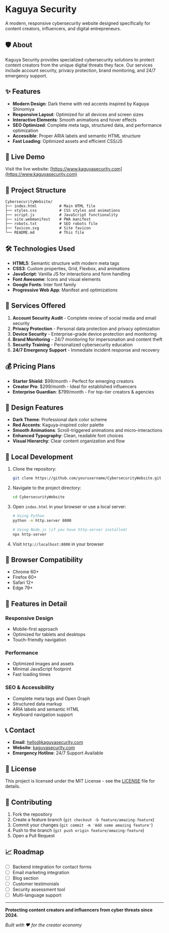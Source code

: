 # Kaguya Security

A modern, responsive cybersecurity website designed specifically for content creators, influencers, and digital entrepreneurs.

## 🛡️ About

Kaguya Security provides specialized cybersecurity solutions to protect content creators from the unique digital threats they face. Our services include account security, privacy protection, brand monitoring, and 24/7 emergency support.

## ✨ Features

- **Modern Design**: Dark theme with red accents inspired by Kaguya Shinomiya
- **Responsive Layout**: Optimized for all devices and screen sizes
- **Interactive Elements**: Smooth animations and hover effects
- **SEO Optimized**: Complete meta tags, structured data, and performance optimization
- **Accessible**: Proper ARIA labels and semantic HTML structure
- **Fast Loading**: Optimized assets and efficient CSS/JS

## 🚀 Live Demo

Visit the live website: [https://www.kaguyasecurity.com](https://www.kaguyasecurity.com)

## 📁 Project Structure

```
CybersecurityWebsite/
├── index.html          # Main HTML file
├── styles.css          # CSS styles and animations
├── script.js           # JavaScript functionality
├── site.webmanifest    # PWA manifest
├── robots.txt          # SEO robots file
├── favicon.svg         # Site favicon
└── README.md           # This file
```

## 🛠️ Technologies Used

- **HTML5**: Semantic structure with modern meta tags
- **CSS3**: Custom properties, Grid, Flexbox, and animations
- **JavaScript**: Vanilla JS for interactions and form handling
- **Font Awesome**: Icons and visual elements
- **Google Fonts**: Inter font family
- **Progressive Web App**: Manifest and optimizations

## 📧 Services Offered

1. **Account Security Audit** - Complete review of social media and email security
2. **Privacy Protection** - Personal data protection and privacy optimization
3. **Device Security** - Enterprise-grade device protection and monitoring
4. **Brand Monitoring** - 24/7 monitoring for impersonation and content theft
5. **Security Training** - Personalized cybersecurity education
6. **24/7 Emergency Support** - Immediate incident response and recovery

## 💰 Pricing Plans

- **Starter Shield**: $99/month - Perfect for emerging creators
- **Creator Pro**: $299/month - Ideal for established influencers
- **Enterprise Guardian**: $799/month - For top-tier creators & agencies

## 🎨 Design Features

- **Dark Theme**: Professional dark color scheme
- **Red Accents**: Kaguya-inspired color palette
- **Smooth Animations**: Scroll-triggered animations and micro-interactions
- **Enhanced Typography**: Clean, readable font choices
- **Visual Hierarchy**: Clear content organization and flow

## 🔧 Local Development

1. Clone the repository:
   ```bash
   git clone https://github.com/yourusername/CybersecurityWebsite.git
   ```

2. Navigate to the project directory:
   ```bash
   cd CybersecurityWebsite
   ```

3. Open `index.html` in your browser or use a local server:
   ```bash
   # Using Python
   python -m http.server 8000
   
   # Using Node.js (if you have http-server installed)
   npx http-server
   ```

4. Visit `http://localhost:8000` in your browser

## 📱 Browser Compatibility

- Chrome 60+
- Firefox 60+
- Safari 12+
- Edge 79+

## 🌟 Features in Detail

### Responsive Design
- Mobile-first approach
- Optimized for tablets and desktops
- Touch-friendly navigation

### Performance
- Optimized images and assets
- Minimal JavaScript footprint
- Fast loading times

### SEO & Accessibility
- Complete meta tags and Open Graph
- Structured data markup
- ARIA labels and semantic HTML
- Keyboard navigation support

## 📞 Contact

- **Email**: hello@kaguyasecurity.com
- **Website**: [kaguyasecurity.com](https://kaguyasecurity.com)
- **Emergency Hotline**: 24/7 Support Available

## 📄 License

This project is licensed under the MIT License - see the [LICENSE](LICENSE) file for details.

## 🤝 Contributing

1. Fork the repository
2. Create a feature branch (`git checkout -b feature/amazing-feature`)
3. Commit your changes (`git commit -m 'Add some amazing feature'`)
4. Push to the branch (`git push origin feature/amazing-feature`)
5. Open a Pull Request

## 📈 Roadmap

- [ ] Backend integration for contact forms
- [ ] Email marketing integration
- [ ] Blog section
- [ ] Customer testimonials
- [ ] Security assessment tool
- [ ] Multi-language support

---

**Protecting content creators and influencers from cyber threats since 2024.**

*Built with ❤️ for the creator economy*
